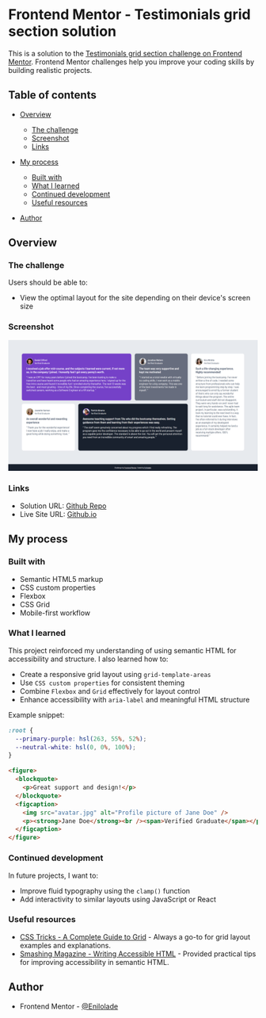 # Frontend Mentor - Testimonials grid section solution

This is a solution to the [Testimonials grid section challenge on Frontend Mentor](https://www.frontendmentor.io/challenges/testimonials-grid-section-Nnw6J7Un7). Frontend Mentor challenges help you improve your coding skills by building realistic projects.

## Table of contents

- [Overview](#overview)

  - [The challenge](#the-challenge)
  - [Screenshot](#screenshot)
  - [Links](#links)

- [My process](#my-process)

  - [Built with](#built-with)
  - [What I learned](#what-i-learned)
  - [Continued development](#continued-development)
  - [Useful resources](#useful-resources)

- [Author](#author)

## Overview

### The challenge

Users should be able to:

- View the optimal layout for the site depending on their device's screen size

### Screenshot

![Screenshot of the Testimonials Grid Page](./images/testimonial-grid-desktop.png)

### Links

- Solution URL: [Github Repo](https://github.com/Enilolade/testimonial-grid)
- Live Site URL: [Github.io](https://enilolade.github.io/testimonial-grid/)

## My process

### Built with

- Semantic HTML5 markup
- CSS custom properties
- Flexbox
- CSS Grid
- Mobile-first workflow

### What I learned

This project reinforced my understanding of using semantic HTML for accessibility and structure. I also learned how to:

- Create a responsive grid layout using `grid-template-areas`
- Use `CSS custom properties` for consistent theming
- Combine `Flexbox` and `Grid` effectively for layout control
- Enhance accessibility with `aria-label` and meaningful HTML structure

Example snippet:

```css
:root {
  --primary-purple: hsl(263, 55%, 52%);
  --neutral-white: hsl(0, 0%, 100%);
}
```

```html
<figure>
  <blockquote>
    <p>Great support and design!</p>
  </blockquote>
  <figcaption>
    <img src="avatar.jpg" alt="Profile picture of Jane Doe" />
    <p><strong>Jane Doe</strong><br /><span>Verified Graduate</span></p>
  </figcaption>
</figure>
```

### Continued development

In future projects, I want to:

- Improve fluid typography using the `clamp()` function
- Add interactivity to similar layouts using JavaScript or React

### Useful resources

- [CSS Tricks - A Complete Guide to Grid](https://css-tricks.com/snippets/css/complete-guide-grid/) - Always a go-to for grid layout examples and explanations.
- [Smashing Magazine - Writing Accessible HTML](https://www.smashingmagazine.com/2021/03/complete-guide-accessible-front-end-components/) - Provided practical tips for improving accessibility in semantic HTML.

## Author

- Frontend Mentor - [@Enilolade](https://www.frontendmentor.io/profile/Enilolade)
